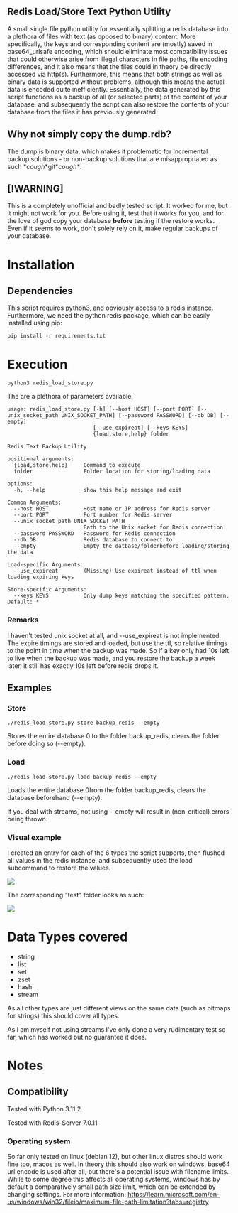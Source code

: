 ## Redis Load/Store Text Python Utility

A small single file python utility for essentially splitting a redis database into a plethora of files with text (as opposed to binary) content. More specifically, the keys and corresponding content are (mostly) saved in base64_urlsafe encoding, which should eliminate most compatibility issues that could otherwise arise from illegal characters in file paths, file encoding differences, and it also means that the files could in theory be directly accessed via http(s). Furthermore, this means that both strings as well as binary data is supported without problems, although this means the actual data is encoded quite inefficiently.
Essentially, the data generated by this script functions as a backup of all (or selected parts) of the content of your database, and subsequently the script can also restore the contents of your database from the files it has previously generated.

## Why not simply copy the dump.rdb?

The dump is binary data, which makes it problematic for incremental backup solutions - or non-backup solutions that are misappropriated as such \**cough*\*git\**cough\**.


## [!WARNING]
This is a completely unofficial and badly tested script. It worked for me, but it might not work for you. Before using it, test that it works for you, and for the love of god copy your database **before** testing if the restore works. Even if it seems to work, don't solely rely on it, make regular backups of your database.


# Installation

## Dependencies

This script requires python3, and obviously access to a redis instance. Furthermore, we need the python redis package, which can be easily installed using pip:

```pip install -r requirements.txt```

# Execution

```
python3 redis_load_store.py
```

The are a plethora of parameters available:

```
usage: redis_load_store.py [-h] [--host HOST] [--port PORT] [--unix_socket_path UNIX_SOCKET_PATH] [--password PASSWORD] [--db DB] [--empty]
                           [--use_expireat] [--keys KEYS]
                           {load,store,help} folder

Redis Text Backup Utility

positional arguments:
  {load,store,help}     Command to execute
  folder                Folder location for storing/loading data

options:
  -h, --help            show this help message and exit

Common Arguments:
  --host HOST           Host name or IP address for Redis server
  --port PORT           Port number for Redis server
  --unix_socket_path UNIX_SOCKET_PATH
                        Path to the Unix socket for Redis connection
  --password PASSWORD   Password for Redis connection
  --db DB               Redis database to connect to
  --empty               Empty the datbase/folderbefore loading/storing the data

Load-specific Arguments:
  --use_expireat        (Missing) Use expireat instead of ttl when loading expiring keys

Store-specific Arguments:
  --keys KEYS           Only dump keys matching the specified pattern. Default: *
  ```

### Remarks
I haven't tested unix socket at all, and --use_expireat is not implemented. The expire timings are stored and loaded, but use the ttl, so relative timings to the point in time when the backup was made. So if a key only had 10s left to live when the backup was made, and you restore the backup a week later, it still has exactly 10s left before redis drops it.


## Examples

### Store

```
./redis_load_store.py store backup_redis --empty
```
Stores the entire database 0 to the folder backup_redis, clears the folder before doing so (--empty).

### Load

```
./redis_load_store.py load backup_redis --empty
```
Loads the entire database 0from the folder backup_redis, clears the database beforehand (--empty).

If you deal with streams, not using --empty will result in (non-critical) errors being thrown.

### Visual example

I created an entry for each of the 6 types the script supports, then flushed all values in the redis instance, and subsequently used the load subcommand to restore the values.

![](img/Screenshot_backup_example.png)

The corresponding "test" folder looks as such:

![](img/Screenshot_test_folder.png)

# Data Types covered

- string
- list
- set
- zset
- hash
- stream

As all other types are just different views on the same data (such as bitmaps for strings) this should cover all types.

As I am myself not using streams I've only done a very rudimentary test so far, which has worked but no guarantee it does.

# Notes

## Compatibility

Tested with Python 3.11.2

Tested with Redis-Server 7.0.11

### Operating system

So far only tested on linux (debian 12), but other linux distros should work fine too, macos as well.
In theory this should also work on windows, base64 url encode is used after all, but there's a potential issue with filename limits. While to some degree this affects all operating systems, windows has by default a comparatively small path size limit, which can be extended by changing settings. For more information: 
https://learn.microsoft.com/en-us/windows/win32/fileio/maximum-file-path-limitation?tabs=registry